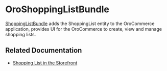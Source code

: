 <a id="bundle-docs-commerce-shopping-list-bundle"></a>

# OroShoppingListBundle

<a href="https://github.com/oroinc/orocommerce/tree/master/src/Oro/Bundle/ShoppingListBundle" target="_blank">ShoppingListBundle</a> adds the ShoppingList entity to the OroCommerce application, provides UI for the OroCommerce to create, view and manage shopping lists.

## Related Documentation

* [Shopping List in the Storefront](shopping-list-on-storefront.md)

<!-- Frontend -->
